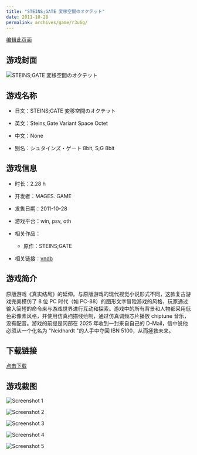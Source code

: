 ```yaml
---
title: "STEINS;GATE 変移空間のオクテット"
date: 2011-10-28
permalink: archives/game/r3u6g/
---
```

[编辑此页面](https://github.com/ACG-3/ADV3-source/blob/main/source/_posts/STEINS%3BGATE%20%E5%A4%89%E7%A7%BB%E7%A9%BA%E9%96%93%E3%81%AE%E3%82%AA%E3%82%AF%E3%83%86%E3%83%83%E3%83%88.md)

## 游戏封面

![STEINS;GATE 変移空間のオクテット](https://pan.timero.xyz/d/onedrive/img_lib_001/STEINS;GATE%20%E5%A4%89%E7%A7%BB%E7%A9%BA%E9%96%93%E3%81%AE%E3%82%AA%E3%82%AF%E3%83%86%E3%83%83%E3%83%88_cover.avif)


## 游戏名称

- 日文：STEINS;GATE 変移空間のオクテット
- 英文：Steins;Gate Variant Space Octet
- 中文：None

- 别名：シュタインズ・ゲート 8bit, S;G 8bit


## 游戏信息

- 时长：2.28 h
- 开发者：MAGES. GAME
- 发售日期：2011-10-28
- 游戏平台：win, psv, oth
- 相关作品：
   - 原作：STEINS;GATE

- 相关链接：[vndb](https://vndb.org/v9887)


## 游戏简介

原版游戏《真实结局》的延伸。与原版游戏的现代视觉小说形式不同，这款复古游戏完美模仿了 8 位 PC 时代（如 PC-88）的图形文字冒险游戏的风格，玩家通过输入简短的命令来与游戏世界进行互动和探索。游戏中的所有背景和人物都采用低色彩像素风格，并使用仿真扫描线绘制，通过仿真调频芯片播放 chiptune 音乐，没有配音。游戏的前提是冈部在 2025 年收到一封来自自己的 D-Mail，信中说他必须从一个化名为 "Neidhardt "的人手中夺回 IBN 5100，从而拯救未来。




## 下载链接

[点击下载](https://pan.timero.xyz/onedrive/adv_lib_001/STEINS%3BGATE%20%E5%A4%89%E7%A7%BB%E7%A9%BA%E9%96%93%E3%81%AE%E3%82%AA%E3%82%AF%E3%83%86%E3%83%83%E3%83%88)


## 游戏截图


![Screenshot 1](https://pan.timero.xyz/d/onedrive/img_lib_001/STEINS;GATE%20%E5%A4%89%E7%A7%BB%E7%A9%BA%E9%96%93%E3%81%AE%E3%82%AA%E3%82%AF%E3%83%86%E3%83%83%E3%83%88_Screenshot_1.avif)

![Screenshot 2](https://pan.timero.xyz/d/onedrive/img_lib_001/STEINS;GATE%20%E5%A4%89%E7%A7%BB%E7%A9%BA%E9%96%93%E3%81%AE%E3%82%AA%E3%82%AF%E3%83%86%E3%83%83%E3%83%88_Screenshot_2.avif)

![Screenshot 3](https://pan.timero.xyz/d/onedrive/img_lib_001/STEINS;GATE%20%E5%A4%89%E7%A7%BB%E7%A9%BA%E9%96%93%E3%81%AE%E3%82%AA%E3%82%AF%E3%83%86%E3%83%83%E3%83%88_Screenshot_3.avif)

![Screenshot 4](https://pan.timero.xyz/d/onedrive/img_lib_001/STEINS;GATE%20%E5%A4%89%E7%A7%BB%E7%A9%BA%E9%96%93%E3%81%AE%E3%82%AA%E3%82%AF%E3%83%86%E3%83%83%E3%83%88_Screenshot_4.avif)

![Screenshot 5](https://pan.timero.xyz/d/onedrive/img_lib_001/STEINS;GATE%20%E5%A4%89%E7%A7%BB%E7%A9%BA%E9%96%93%E3%81%AE%E3%82%AA%E3%82%AF%E3%83%86%E3%83%83%E3%83%88_Screenshot_5.avif)

